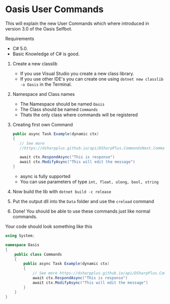 # Oasis User Commands

This will explain the new User Commands which where introduced in version 3.0 of the Oasis Selfbot.

Requirements

- C# 5.0.
- Basic Knowledge of C# is good.

1. Create a new classlib
   - If you use Visual Studio you create a new class library.
   - If you use other IDE's you can create one using `dotnet new classlib -o Oasis` in the Terminal.
2. Namespace and Class names
   - The Namespace should be named `Oasis`
   - The Class should be named `Commands`
   - Thats the only class where commands will be registered
3. Creating first own Command

   ```cs
   public async Task Example(dynamic ctx)
   {
      // See more
      //https://dsharpplus.github.io/api/DSharpPlus.CommandsNext.CommandContext.html

      await ctx.RespondAsync("This is response")
      await ctx.ModifyAsync("This will edit the message")
   }
   ```

   - async is fully supported
   - You can use parameters of type `int, float, ulong, bool, string`

4. Now build the lib with `dotnet build -c release`
5. Put the output dll into the `Data` folder and use the `creload` command
6. Done! You should be able to use these commands just like normal commands.


Your code should look something like this
```cs
using System;

namespace Oasis
{
    public class Commands
    {
        public async Task Example(dynamic ctx)
        {
            // See more https://dsharpplus.github.io/api/DSharpPlus.CommandsNext.CommandContext.html
            await ctx.RespondAsync("This is response")
            await ctx.ModifyAsync("This will edit the message")
        }
    }
}

``` 
